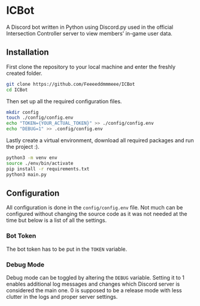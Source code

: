 # ICBot
A Discord bot written in Python using Discord.py used in the official Intersection Controller server to view members' in-game user data.
## Installation
First clone the repository to your local machine and enter the freshly created folder.
```sh 
git clone https://github.com/Feeeeddmmmeee/ICBot
cd ICBot
```
Then set up all the required configuration files.
```sh
mkdir config
touch ./config/config.env
echo "TOKEN={YOUR_ACTUAL_TOKEN}" >> ./config/config.env
echo "DEBUG=1" >> .config/config.env
```
Lastly create a virtual environment, download all required packages and run the project :).
```sh
python3 -m venv env
source ./env/bin/activate
pip install -r requirements.txt
python3 main.py
```

## Configuration
All configuration is done in the `config/config.env` file. Not much can be configured without changing the source code as it was not needed at the time but below is a list of all the settings.
### Bot Token
The bot token has to be put in the `TOKEN` variable. 
### Debug Mode
Debug mode can be toggled by altering the `DEBUG` variable. Setting it to 1 enables additional log messages and changes which Discord server is considered the main one. 0 is supposed to be a release mode with less clutter in the logs and proper server settings.
